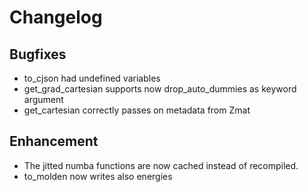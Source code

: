 
# Changelog

## Bugfixes

* to_cjson had undefined variables
* get_grad_cartesian supports now drop_auto_dummies as keyword argument
* get_cartesian correctly passes on metadata from Zmat


## Enhancement

* The jitted numba functions are now cached instead of recompiled.
* to_molden now writes also energies
